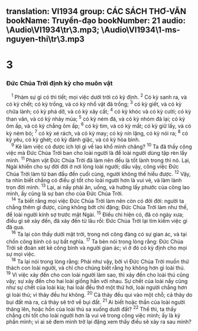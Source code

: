 translation: VI1934
group: CÁC SÁCH THƠ-VĂN
bookName: Truyền-đạo 
bookNumber: 21
audio: \Audio\VI1934\tr\3.mp3; \Audio\VI1934\1-ms-nguyen-thi\tr\3.mp3
-------

<div class="title"><h1>3</h1><h3>Đức Chúa Trời định kỳ cho muôn vật</h3></div>
<span class="verse tr_3_1"> <sup>1</sup> Phàm sự gì có thì tiết; mọi việc dưới trời có kỳ định. </span>
<span class="verse tr_3_2"><sup>2</sup> Có kỳ sanh ra, và có kỳ chết; có kỳ trồng, và có kỳ nhổ vật đã trồng; </span>
<span class="verse tr_3_3"><sup>3</sup> có kỳ giết, và có kỳ chữa lành; có kỳ phá dỡ, và có kỳ xây cất; </span>
<span class="verse tr_3_4"><sup>4</sup> có kỳ khóc và có kỳ cười; có kỳ than vãn, và có kỳ nhảy múa; </span>
<span class="verse tr_3_5"><sup>5</sup> có kỳ ném đá, và có kỳ nhóm đá lại; có kỳ ôm ấp, và có kỳ chẳng ôm ấp; </span>
<span class="verse tr_3_6"><sup>6</sup> có kỳ tìm, và có kỳ mất; có kỳ giữ lấy, và có kỳ ném bỏ; </span>
<span class="verse tr_3_7"><sup>7</sup> có kỳ xé rách, và có kỳ may; có kỳ nín lặng, có kỳ nói ra; </span>
<span class="verse tr_3_8"><sup>8</sup> có kỳ yêu, có kỳ ghét; có kỳ đánh giặc, và có kỳ hòa bình. <br/></span>
<span class="verse tr_3_9"> <sup>9</sup> Kẻ làm việc có được ích lợi gì về lao khổ mình chăng? </span>
<span class="verse tr_3_10"><sup>10</sup> Ta đã thấy công việc mà Đức Chúa Trời ban cho loài người là để loài người dùng tập rèn lấy mình. </span>
<span class="verse tr_3_11"><sup>11</sup> Phàm vật Đức Chúa Trời đã làm nên đều là tốt lành trong thì nó. Lại, Ngài khiến cho sự đời đời ở nơi lòng loài người; dầu vậy, công việc Đức Chúa Trời làm từ ban đầu đến cuối cùng, người không thế hiểu được. </span>
<span class="verse tr_3_12"><sup>12</sup> Vậy, ta nhìn biết chẳng có điều gì tốt cho loài người hơn là vui vẻ, và làm lành trọn đời mình. </span>
<span class="verse tr_3_13"><sup>13</sup> Lại, ai nấy phải ăn, uống, và hưởng lấy phước của công lao mình, ấy cũng là sự ban cho của Đức Chúa Trời. <br/></span>
<span class="verse tr_3_14"> <sup>14</sup> Ta biết rằng mọi việc Đức Chúa Trời làm nên còn có đời đời: người ta chẳng thêm gì được, cũng không bớt chi đặng; Đức Chúa Trời làm như thế, để loài người kính sợ trước mặt Ngài. </span>
<span class="verse tr_3_15"><sup>15</sup> Điều chi hiện có, đã có ngày xưa; điều gì sẽ xảy đến, đã xảy đến từ lâu rồi: Đức Chúa Trời lại tìm kiếm việc gì đã qua. <br/></span>
<span class="verse tr_3_16"> <sup>16</sup> Ta lại còn thấy dưới mặt trời, trong nơi công đàng có sự gian ác, và tại chốn công bình có sự bất nghĩa. </span>
<span class="verse tr_3_17"><sup>17</sup> Ta bèn nói trong lòng rằng: Đức Chúa Trời sẽ đoán xét kẻ công bình và người gian ác; vì ở đó có kỳ định cho mọi sự mọi việc. <br/></span>
<span class="verse tr_3_18"> <sup>18</sup> Ta lại nói trong lòng rằng: Phải như vậy, bởi vì Đức Chúa Trời muốn thử thách con loài người, và chỉ cho chúng biết rằng họ không hơn gì loài thú. </span>
<span class="verse tr_3_19"><sup>19</sup> Vì việc xảy đến cho con loài người làm sao, thì xảy đến cho loài thú cũng vậy; sự xảy đến cho hai loài giống hẳn với nhau. Sự chết của loài nầy cũng như sự chết của loài kia; hai loài đều thở một thứ hơi, loài người chẳng hơn gì loài thú; vì thảy đều hư không. </span>
<span class="verse tr_3_20"><sup>20</sup> Cả thảy đều qui vào một chỗ; cả thảy do bụi đất mà ra, cả thảy sẽ trở về bụi đất. </span>
<span class="verse tr_3_21"><sup>21</sup> Ai biết hoặc thần của loài người thăng lên, hoặc hồn của loài thú sa xuống dưới đất? </span>
<span class="verse tr_3_22"><sup>22</sup> Thế thì, ta thấy chẳng chi tốt cho loài người hơn là vui vẻ trong công việc mình; ấy là kỷ phần mình; vì ai sẽ đem mình trở lại đặng xem thấy điều sẽ xảy ra sau mình? <br/></span>
